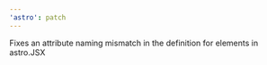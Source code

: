```yaml
---
'astro': patch
---
```


Fixes an attribute naming mismatch in the definition for <link> elements in astro.JSX
